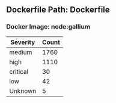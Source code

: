 ## Dockerfile Path: Dockerfile

### Docker Image: node:gallium
| Severity | Count |
|----------|-------|
| medium | 1760 |
| high | 1110 |
| critical | 30 |
| low | 42 |
| Unknown | 5 |